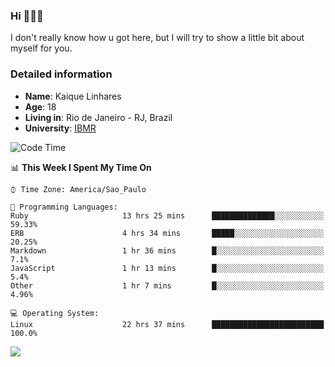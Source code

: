 ### Hi 🙋🏽‍♂️

I don't really know how u got here, but I will try to show a little bit about myself for you.

### Detailed information

* **Name**: Kaique Linhares
* **Age**: 18
* **Living in**: Rio  de Janeiro - RJ, Brazil
* **University**: [IBMR](https://www.ibmr.br/)

<!--START_SECTION:waka-->
![Code Time](http://img.shields.io/badge/Code%20Time-279%20hrs%2029%20mins-blue)

📊 **This Week I Spent My Time On** 

```text
⌚︎ Time Zone: America/Sao_Paulo

💬 Programming Languages: 
Ruby                     13 hrs 25 mins      ██████████████░░░░░░░░░░░   59.33% 
ERB                      4 hrs 34 mins       █████░░░░░░░░░░░░░░░░░░░░   20.25% 
Markdown                 1 hr 36 mins        █░░░░░░░░░░░░░░░░░░░░░░░░   7.1% 
JavaScript               1 hr 13 mins        █░░░░░░░░░░░░░░░░░░░░░░░░   5.4% 
Other                    1 hr 7 mins         █░░░░░░░░░░░░░░░░░░░░░░░░   4.96%

💻 Operating System: 
Linux                    22 hrs 37 mins      █████████████████████████   100.0%

```


<!--END_SECTION:waka-->

<a href="https://www.linkedin.com/in/kaique-linhares-25a840208/"  target="_blank"><img src="https://img.shields.io/badge/-LinkedIn-%230077B5?style=for-the-badge&logo=linkedin&logoColor=white" target="_blank"></a>
